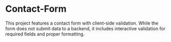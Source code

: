 # Contact-Form

This project features a contact form with client-side validation. While the form does not submit data to a backend, it includes interactive validation for required fields and proper formatting.
